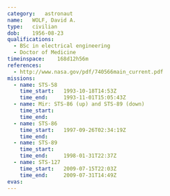 ```yaml
---
category:	astronaut
name:	WOLF, David A.
type:	civilian
dob:	1956-08-23
qualifications:
  - BSc in electrical engineering
  - Doctor of Medicine
timeinspace:	168d12h56m
references:
  - http://www.nasa.gov/pdf/740566main_current.pdf
missions:
  - name: STS-58
    time_start:   1993-10-18T14:53Z
    time_end:     1993-11-01T15:05:43Z
  - name: Mir: STS-86 (up) and STS-89 (down)
    time_start:   
    time_end:     
  - name: STS-86
    time_start:   1997-09-26T02:34:19Z
    time_end:     
  - name: STS-89
    time_start:   
    time_end:     1998-01-31T22:37Z
  - name: STS-127
    time_start:   2009-07-15T22:03Z
    time_end:     2009-07-31T14:49Z
evas:
---
```

